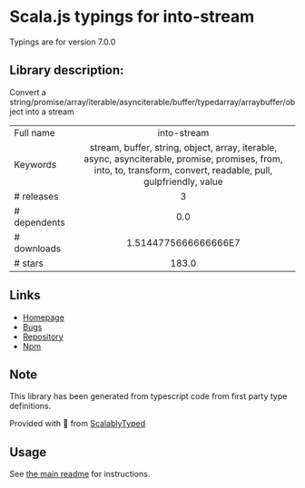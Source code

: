 
# Scala.js typings for into-stream

Typings are for version 7.0.0

## Library description:
Convert a string/promise/array/iterable/asynciterable/buffer/typedarray/arraybuffer/object into a stream

|                    |                 |
| ------------------ | :-------------: |
| Full name          | into-stream |
| Keywords           | stream, buffer, string, object, array, iterable, async, asynciterable, promise, promises, from, into, to, transform, convert, readable, pull, gulpfriendly, value |
| # releases         | 3 |
| # dependents       | 0.0 |
| # downloads        | 1.5144775666666666E7 |
| # stars            | 183.0 |

## Links
- [Homepage](https://github.com/sindresorhus/into-stream#readme)
- [Bugs](https://github.com/sindresorhus/into-stream/issues)
- [Repository](https://github.com/sindresorhus/into-stream)
- [Npm](https://www.npmjs.com/package/into-stream)
    


## Note
This library has been generated from typescript code from first party type definitions.

Provided with :purple_heart: from [ScalablyTyped](https://github.com/oyvindberg/ScalablyTyped)

## Usage
See [the main readme](../../readme.md) for instructions.



